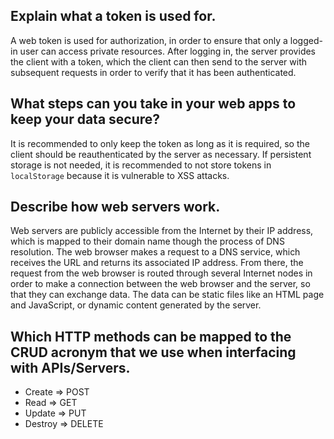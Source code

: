## Explain what a token is used for.

A web token is used for authorization, in order to ensure that only a logged-in user can access private resources. After logging in, the server provides the client with a token, which the client can then send to the server with subsequent requests in order to verify that it has been authenticated.

## What steps can you take in your web apps to keep your data secure?

It is recommended to only keep the token as long as it is required, so the client should be reauthenticated by the server as necessary. If persistent storage is not needed, it is recommended to not store tokens in `localStorage` because it is vulnerable to XSS attacks.

## Describe how web servers work.

Web servers are publicly accessible from the Internet by their IP address, which is mapped to their domain name though the process of DNS resolution. The web browser makes a request to a DNS service, which receives the URL and returns its associated IP address. From there, the request from the web browser is routed through several Internet nodes in order to make a connection between the web browser and the server, so that they can exchange data. The data can be static files like an HTML page and JavaScript, or dynamic content generated by the server.

## Which HTTP methods can be mapped to the CRUD acronym that we use when interfacing with APIs/Servers.

* Create => POST
* Read => GET
* Update => PUT
* Destroy => DELETE
